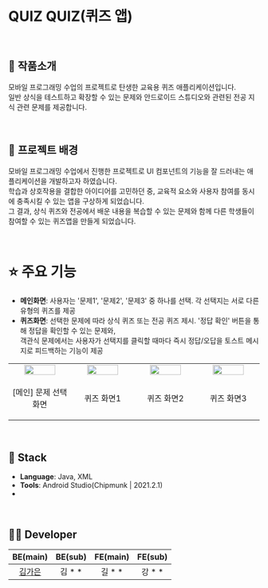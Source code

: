 # QUIZ QUIZ(퀴즈 앱)
<br/>

## 📝 작품소개
모바일 프로그래밍 수업의 프로젝트로 탄생한 교육용 퀴즈 애플리케이션입니다. <br>
일반 상식을 테스트하고 확장할 수 있는 문제와 안드로이드 스튜디오와 관련된 전공 지식 관련 문제를 제공합니다.

<br>

## 🌁 프로젝트 배경
모바일 프로그래밍 수업에서 진행한 프로젝트로 UI 컴포넌트의 기능을 잘 드러내는 애플리케이션을 개발하고자 하였습니다. <br>
학습과 상호작용을 결합한 아이디어를 고민하던 중, 교육적 요소와 사용자 참여를 동시에 충족시킬 수 있는 앱을 구상하게 되었습니다. <br>
그 결과, 상식 퀴즈와 전공에서 배운 내용을 복습할 수 있는 문제와 함께 다른 학생들이 참여할 수 있는 퀴즈앱을 만들게 되었습니다.

<br>


# ⭐ 주요 기능

- **메인화면**: 사용자는 '문제1', '문제2', '문제3' 중 하나를 선택. 각 선택지는 서로 다른 유형의 퀴즈를 제공
- **퀴즈화면**: 선택한 문제에 따라 상식 퀴즈 또는 전공 퀴즈 제시. '정답 확인' 버튼을 통해 정답을 확인할 수 있는 문제와, <br>
객관식 문제에서는 사용자가 선택지를 클릭할 때마다 즉시 정답/오답을 토스트 메시지로 피드백하는 기능이 제공

<table>
  <tr>
    <td align="center" width="25%">
      <img src="https://github.com/user-attachments/assets/5bc05925-fc2f-4dfa-a5ca-8cb5313ea83a" width="75%" />
    </td>
    <td align="center" width="25%">
      <img src="https://github.com/user-attachments/assets/b67becf3-54c0-4256-b608-076c2a6fb6d6" width="75%" />
    </td>
    <td align="center" width="25%">
      <img src="https://github.com/user-attachments/assets/41179939-fe88-4deb-883c-d59d9dcafd6f" width="75%" />
    </td>
    <td align="center" width="25%">
      <img src="https://github.com/user-attachments/assets/8ce10800-76a2-4c7e-9de6-3343d8128cc0" width="75%" />
    </td>
  </tr>
  <tr>
    <td align="center" style="border: none;">
      <p align="center">[메인] 문제 선택 화면</p>
    </td>
    <td align="center" style="border: none;">
      <p align="center">퀴즈 화면1</p>
    </td>
    <td align="center" style="border: none;">
      <p align="center">퀴즈 화면2</p>
    </td>
    <td align="center" style="border: none;">
      <p align="center">퀴즈 화면3</p>
    </td>
  </tr>
</table>
<br/>


## 🔧 Stack
- **Language**: Java, XML  
- **Tools**: Android Studio(Chipmunk | 2021.2.1)
- 
<br/>

## 🙋‍♂️ Developer

| BE(main) | BE(sub) | FE(main) | FE(sub)  |
| :--------: | :--------: | :--------: |  :--------: |  
| [김가은](https://github.com/gaeunamy) | 김 * * | 길 * * | 강 * * |
